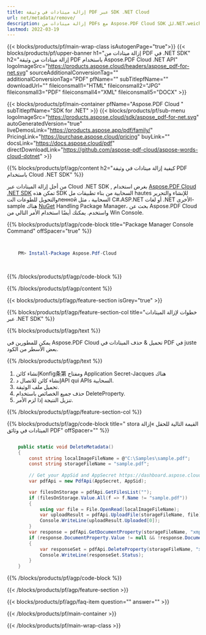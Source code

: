 ```yaml
---
title: إزالة ميتادات في وثيقة PDF عبر SDK .NET Cloud
url: net/metadata/remove/
description: إزالة ميتادات من PDFs مع Aspose.PDF Cloud SDK لل.NET.weich Schutz der Privatsphäre und Kontrolle der Dateneisterung.
lastmod: 2022-03-19
---
```


{{< blocks/products/pf/main-wrap-class isAutogenPage="true">}}
{{< blocks/products/pf/upper-banner h1="إزالة ميتادات من PDF في .NET SDK" h2="إزالة ميتادات من وثيقة PDF باستخدام Aspose.PDF Cloud .NET API" logoImageSrc="https://products.aspose.cloud/headers/aspose_pdf-for-net.svg" sourceAdditionalConversionTag="" additionalConversionTag="PDF" pfName="" subTitlepfName="" downloadUrl="" fileiconsmall1="HTML" fileiconsmall2="JPG" fileiconsmall3="PDF" fileiconsmall4="XML" fileiconsmall5="DOCX" >}}

{{< blocks/products/pf/main-container pfName="Aspose.PDF Cloud " subTitlepfName="SDK for .NET" >}}
{{< blocks/products/pf/sub-menu logoImageSrc="https://products.aspose.cloud/sdk/aspose_pdf-for-net.svg"
autoGeneratedVersion="true"
liveDemosLink="https://products.aspose.app/pdf/family/" PricingLink="https://purchase.aspose.cloud/pricing" buyLink="" docsLink="https://docs.aspose.cloud/pdf"  directDownloadLink="https://github.com/aspose-pdf-cloud/aspose-words-cloud-dotnet" >}}

{{% blocks/products/pf/agp/content h2="كيفية إزالة ميتادات في وثيقة PDF باستخدام Cloud .NET SDK" %}}

من أجل إزالة الميتادات عبر Cloud .NET SDK , بغرض استخدام
[Aspose.PDF Cloud .NET SDK](https://products.aspose.cloud/pdf/net/)
تمكن هذه SDK السحابية من بناء تطبيقات مل hautes للإنشاء والتحرير والتحويل للطوعات التленной السحابية ، مثل C#،ASP.NET أو لغات .NET الأخرى-sample هناك
[NuGet](https://www.nuget.org/packages/Aspose.Pdf-Cloud)
Handling Package Manager، بحث عن
Aspose.PDF Cloud
واستخدم. يمكنك أيضًا استخدام الأمر التالي من Win Console.

{{% blocks/products/pf/agp/code-block title="Package Manager Console Command" offSpacer="true" %}}

```powershell

     
    PM> Install-Package Aspose.Pdf-Cloud
     
     

```

{{% /blocks/products/pf/agp/code-block %}}

{{% /blocks/products/pf/agp/content %}}

{{< blocks/products/pf/agp/feature-section isGrey="true" >}}

{{% blocks/products/pf/agp/feature-section-col title="خطوات لإزالة الميتادات عبر .NET SDK" %}}

{{% blocks/products/pf/agp/text %}}

يمكن للمطورين في Aspose.PDF Cloud تحميل & حذف الميتادات في PDF في juste بعض الأسطر من الكود.

{{% /blocks/products/pf/agp/text %}}

1. إنشاء كائنKonfig条第 ومفتاح Application Secret-Jacques هناك
1. إنشاء كائن للاتصال دAPI qui APIs السحابية.
1. تحميل ملف الوثيقة.
1. حذف جميع الخصائص باستخدام DeleteProperty.
1. تنزيل النتيجة إذا لزم الأمر.

{{% /blocks/products/pf/agp/feature-section-col %}}

{{% blocks/products/pf/agp/code-block title=" stora القيمة التالية للحقل »إزالة الميتادات في وثائق PDF" offSpacer="" %}}

```cs

    public static void DeleteMetadata()
    {
        const string localImageFileName = @"C:\Samples\sample.pdf";
        const string storageFileName = "sample.pdf";
        
        // Get your AppSid and AppSecret https://dashboard.aspose.cloud (free registration required).
        var pdfApi = new PdfApi(AppSecret, AppSid);

        var filesOnStorage = pdfApi.GetFilesList("");
        if (filesOnStorage.Value.All(f => f.Name != "sample.pdf"))
        {
            using var file = File.OpenRead(localImageFileName);
            var uploadResult = pdfApi.UploadFile(storageFileName, file);
            Console.WriteLine(uploadResult.Uploaded[0]);
        }
        var response = pdfApi.GetDocumentProperty(storageFileName, "xmp:ArchiveType");
        if (response.DocumentProperty.Value != null && !response.DocumentProperty.Value.StartsWith("Aspose"))
        {
            var responseSet = pdfApi.DeleteProperty(storageFileName, "xmp:ArchiveType");
            Console.WriteLine(responseSet.Status);
        }
    }
```

{{% /blocks/products/pf/agp/code-block %}}

{{< /blocks/products/pf/agp/feature-section >}}

{{< blocks/products/pf/agp/faq-item question="" answer="" >}}

{{< /blocks/products/pf/main-container >}}

{{< /blocks/products/pf/main-wrap-class >}}

